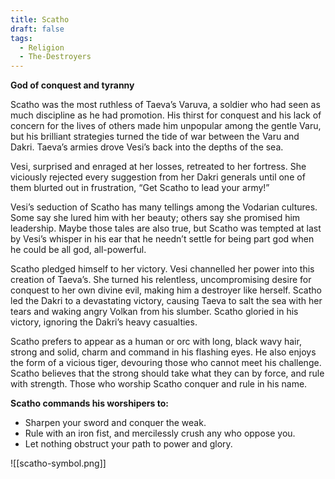 ```yaml
---
title: Scatho
draft: false
tags:
  - Religion
  - The-Destroyers
---
```

**God of conquest and tyranny**

Scatho was the most ruthless of Taeva’s Varuva, a soldier who had seen as much discipline as he had promotion. His thirst for conquest and his lack of concern for the lives of others made him unpopular among the gentle Varu, but his brilliant strategies turned the tide of war between the Varu and Dakri. Taeva’s armies drove Vesi’s back into the depths of the sea.

Vesi, surprised and enraged at her losses, retreated to her fortress. She viciously rejected every suggestion from her Dakri generals until one of them blurted out in frustration, “Get Scatho to lead your army!”

Vesi’s seduction of Scatho has many tellings among the Vodarian cultures. Some say she lured him with her beauty; others say she promised him leadership. Maybe those tales are also true, but Scatho was tempted at last by Vesi’s whisper in his ear that he needn’t settle for being part god when he could be all god, all-powerful.

Scatho pledged himself to her victory. Vesi channelled her power into this creation of Taeva’s. She turned his relentless, uncompromising desire for conquest to her own divine evil, making him a destroyer like herself. Scatho led the Dakri to a devastating victory, causing Taeva to salt the sea with her tears and waking angry Volkan from his slumber. Scatho gloried in his victory, ignoring the Dakri’s heavy casualties.

Scatho prefers to appear as a human or orc with long, black wavy hair, strong and solid, charm and command in his flashing eyes. He also enjoys the form of a vicious tiger, devouring those who cannot meet his challenge. Scatho believes that the strong should take what they can by force, and rule with strength. Those who worship Scatho conquer and rule in his name.

**Scatho commands his worshipers to:**

- Sharpen your sword and conquer the weak.
- Rule with an iron fist, and mercilessly crush any who oppose you.
- Let nothing obstruct your path to power and glory.

![[scatho-symbol.png]]
